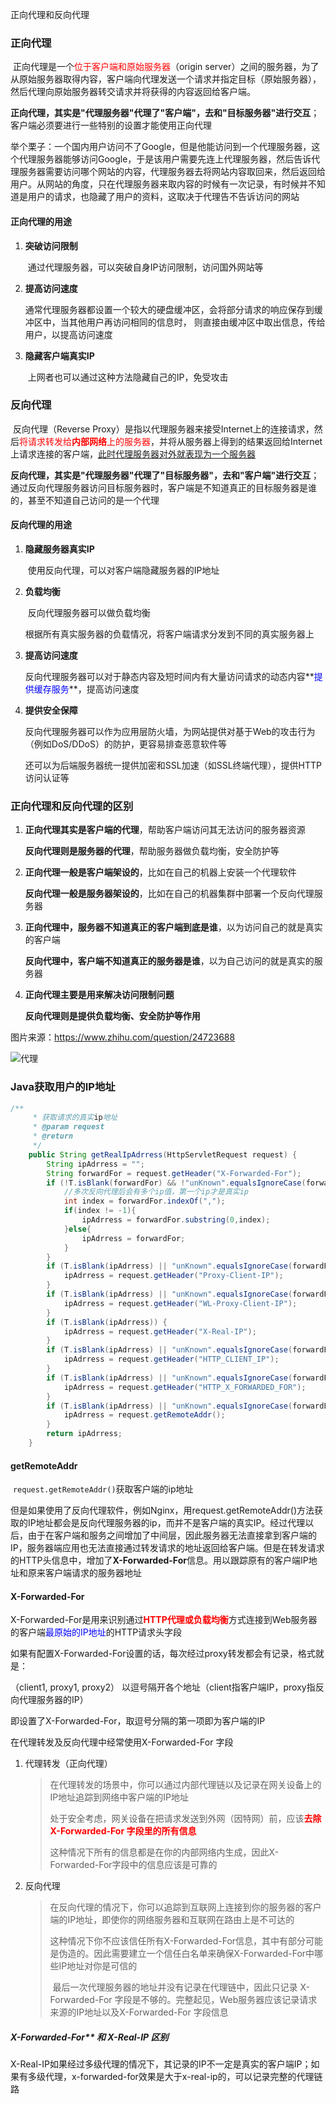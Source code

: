 正向代理和反向代理

### 正向代理

​	正向代理是一个<font color=red>位于客户端和原始服务器</font>（origin server）之间的服务器，为了从原始服务器取得内容，客户端向代理发送一个请求并指定目标（原始服务器），然后代理向原始服务器转交请求并将获得的内容返回给客户端。

​	**正向代理，其实是"代理服务器"代理了"客户端"，去和"目标服务器"进行交互**；客户端必须要进行一些特别的设置才能使用正向代理

​	举个栗子：一个国内用户访问不了Google，但是他能访问到一个代理服务器，这个代理服务器能够访问Google，于是该用户需要先连上代理服务器，然后告诉代理服务器需要访问哪个网站的内容，代理服务器去将网站内容取回来，然后返回给用户。从网站的角度，只在代理服务器来取内容的时候有一次记录，有时候并不知道是用户的请求，也隐藏了用户的资料，这取决于代理告不告诉访问的网站

#### 正向代理的用途

1. **突破访问限制** 

   ​	通过代理服务器，可以突破自身IP访问限制，访问国外网站等

2. **提高访问速度**

   ​	通常代理服务器都设置一个较大的硬盘缓冲区，会将部分请求的响应保存到缓冲区中，当其他用户再访问相同的信息时， 则直接由缓冲区中取出信息，传给用户，以提高访问速度

3. **隐藏客户端真实IP**

   ​	上网者也可以通过这种方法隐藏自己的IP，免受攻击



### 反向代理

​	反向代理（Reverse Proxy）是指以代理服务器来接受Internet上的连接请求，然后<font color=red>将请求转发给**内部网络**上的服务器</font>，并将从服务器上得到的结果返回给Internet上请求连接的客户端，<u>此时代理服务器对外就表现为一个服务器</u>

​	**反向代理，其实是"代理服务器"代理了"目标服务器"，去和"客户端"进行交互**；通过反向代理服务器访问目标服务器时，客户端是不知道真正的目标服务器是谁的，甚至不知道自己访问的是一个代理



#### 反向代理的用途

1. **隐藏服务器真实IP**

   ​	使用反向代理，可以对客户端隐藏服务器的IP地址

2. **负载均衡**

   ​	反向代理服务器可以做负载均衡

   ​	根据所有真实服务器的负载情况，将客户端请求分发到不同的真实服务器上

3. **提高访问速度**

   反向代理服务器可以对于静态内容及短时间内有大量访问请求的动态内容**<font color=blue>提供缓存服务</font>**，提高访问速度

4. **提供安全保障**

   ​	反向代理服务器可以作为应用层防火墙，为网站提供对基于Web的攻击行为（例如DoS/DDoS）的防护，更容易排查恶意软件等

   ​	还可以为后端服务器统一提供加密和SSL加速（如SSL终端代理），提供HTTP访问认证等



### 正向代理和反向代理的区别

1. **正向代理其实是客户端的代理**，帮助客户端访问其无法访问的服务器资源

   **反向代理则是服务器的代理**，帮助服务器做负载均衡，安全防护等

   

2. **正向代理一般是客户端架设的**，比如在自己的机器上安装一个代理软件

   **反向代理一般是服务器架设的**，比如在自己的机器集群中部署一个反向代理服务器

   

3. **正向代理中，服务器不知道真正的客户端到底是谁**，以为访问自己的就是真实的客户端

   **反向代理中，客户端不知道真正的服务器是谁**，以为自己访问的就是真实的服务器

   

4. **正向代理主要是用来解决访问限制问题**

   **反向代理则是提供负载均衡、安全防护等作用**



图片来源：https://www.zhihu.com/question/24723688

![代理](.\images\代理.png)



### Java获取用户的IP地址

```java
/**
     * 获取请求的真实ip地址
     * @param request
     * @return
     */
    public String getRealIpAdrress(HttpServletRequest request) {
        String ipAdrress = "";
        String forwardFor = request.getHeader("X-Forwarded-For");
        if (!T.isBlank(forwardFor) && !"unKnown".equalsIgnoreCase(forwardFor)) {
            //多次反向代理后会有多个ip值，第一个ip才是真实ip
            int index = forwardFor.indexOf(",");
            if(index != -1){
                ipAdrress = forwardFor.substring(0,index);
            }else{
                ipAdrress = forwardFor;
            }
        }
        if (T.isBlank(ipAdrress) || "unKnown".equalsIgnoreCase(forwardFor)) {
            ipAdrress = request.getHeader("Proxy-Client-IP");
        }
        if (T.isBlank(ipAdrress) || "unKnown".equalsIgnoreCase(forwardFor)) {
            ipAdrress = request.getHeader("WL-Proxy-Client-IP");
        }
        if (T.isBlank(ipAdrress)) {
            ipAdrress = request.getHeader("X-Real-IP");
        }
        if (T.isBlank(ipAdrress) || "unKnown".equalsIgnoreCase(forwardFor)) {
            ipAdrress = request.getHeader("HTTP_CLIENT_IP");
        }
        if (T.isBlank(ipAdrress) || "unKnown".equalsIgnoreCase(forwardFor)) {
            ipAdrress = request.getHeader("HTTP_X_FORWARDED_FOR");
        }
        if (T.isBlank(ipAdrress) || "unKnown".equalsIgnoreCase(forwardFor)) {
            ipAdrress = request.getRemoteAddr();
        }
        return ipAdrress;
    }
```



#### getRemoteAddr

​	`request.getRemoteAddr()`获取客户端的ip地址

​	但是如果使用了反向代理软件，例如Nginx，用request.getRemoteAddr()方法获取的IP地址都会是反向代理服务器的ip，而并不是客户端的真实IP。
​	经过代理以后，由于在客户端和服务之间增加了中间层，因此服务器无法直接拿到客户端的IP，服务器端应用也无法直接通过转发请求的地址返回给客户端。但是在转发请求的HTTP头信息中，增加了**X-Forwarded-For**信息。用以跟踪原有的客户端IP地址和原来客户端请求的服务器地址



#### X-Forwarded-**For**

​	X-Forwarded-For是用来识别通过<font color=red>**HTTP代理或负载均衡**</font>方式连接到Web服务器的客户端<font color=blue>最原始的IP地址</font>的HTTP请求头字段

​	如果有配置X-Forwarded-For设置的话，每次经过proxy转发都会有记录，格式就是：

（client1, proxy1, proxy2） 以逗号隔开各个地址（client指客户端IP，proxy指反向代理服务器的IP）

即设置了X-Forwarded-For，取逗号分隔的第一项即为客户端的IP



在代理转发及反向代理中经常使用X-Forwarded-For 字段

1. 代理转发（正向代理）

   > ​	在代理转发的场景中，你可以通过内部代理链以及记录在网关设备上的IP地址追踪到网络中客户端的IP地址
   >
   > ​	处于安全考虑，网关设备在把请求发送到外网（因特网）前，应该<font color=red>**去除 X-Forwarded-For 字段里的所有信息**</font>
   >
   > ​	这种情况下所有的信息都是在你的内部网络内生成，因此X-Forwarded-For字段中的信息应该是可靠的

2. 反向代理

   > ​	在反向代理的情况下，你可以追踪到互联网上连接到你的服务器的客户端的IP地址，即使你的网络服务器和互联网在路由上是不可达的
   >
   > ​	这种情况下你不应该信任所有X-Forwarded-For信息，其中有部分可能是伪造的。因此需要建立一个信任白名单来确保X-Forwarded-For中哪些IP地址对你是可信的
   >
   > ​	最后一次代理服务器的地址并没有记录在代理链中，因此只记录 X-Forwarded-For 字段是不够的。完整起见，Web服务器应该记录请求来源的IP地址以及X-Forwarded-For 字段信息



##### X-Forwarded-For** 和 **X-Real-IP**	区别

​	X-Real-IP如果经过多级代理的情况下，其记录的IP不一定是真实的客户端IP；如果有多级代理，x-forwarded-for效果是大于x-real-ip的，可以记录完整的代理链路

